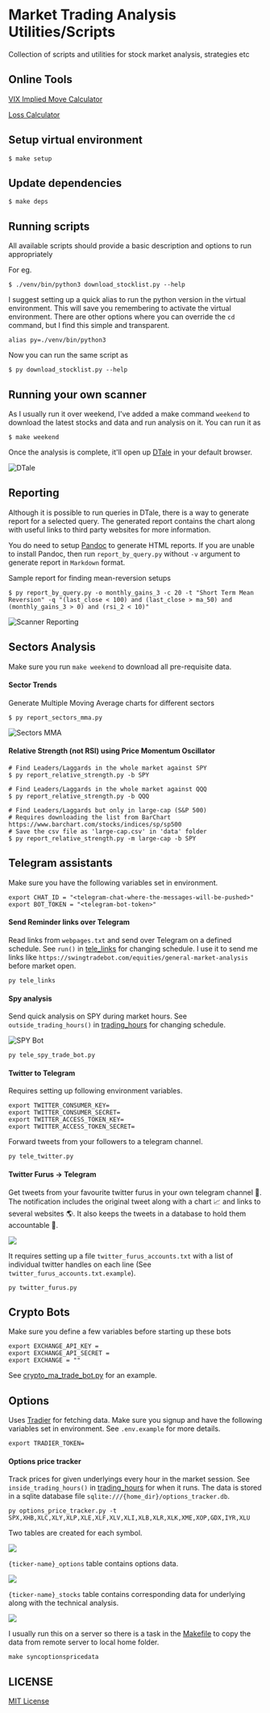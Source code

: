 # Market Trading Analysis Utilities/Scripts

Collection of scripts and utilities for stock market analysis, strategies etc

## Online Tools

[VIX Implied Move Calculator](https://namuan.github.io/bin-utils/vix-implied-move.html)

[Loss Calculator](https://namuan.github.io/bin-utils/bet-loss-calculator.html)

## Setup virtual environment

```shell
$ make setup
```

## Update dependencies

```shell
$ make deps
```

## Running scripts

All available scripts should provide a basic description and options to run appropriately

For eg.

```shell
$ ./venv/bin/python3 download_stocklist.py --help
```

I suggest setting up a quick alias to run the python version in the virtual environment. This will save you remembering
to activate the virtual environment. There are other options where you can override the `cd` command, but I find this
simple and transparent.

```
alias py=./venv/bin/python3
```

Now you can run the same script as

```shell
$ py download_stocklist.py --help
```

## Running your own scanner

As I usually run it over weekend, I've added a make command `weekend` to download the latest stocks and data and run
analysis on it. You can run it as

```shell
$ make weekend
```

Once the analysis is complete, it'll open up [DTale](https://pypi.org/project/dtale/) in your default browser.

![DTale](docs/images/dtale.gif)

## Reporting

Although it is possible to run queries in DTale, there is a way to generate report for a selected query. The generated
report contains the chart along with useful links to third party websites for more information.

You do need to setup [Pandoc](https://pandoc.org/installing.html) to generate HTML reports. If you are unable to install
Pandoc, then run `report_by_query.py` without `-v` argument to generate report in `Markdown` format.

Sample report for finding mean-reversion setups

```shell
$ py report_by_query.py -o monthly_gains_3 -c 20 -t "Short Term Mean Reversion" -q "(last_close < 100) and (last_close > ma_50) and (monthly_gains_3 > 0) and (rsi_2 < 10)"
```

![Scanner Reporting](docs/images/stocks-scanner-reporting.gif)

## Sectors Analysis

Make sure you run `make weekend` to download all pre-requisite data.

#### Sector Trends

Generate Multiple Moving Average charts for different sectors

```shell
$ py report_sectors_mma.py
```

![Sectors MMA](docs/images/sectors-mma.gif)

#### Relative Strength (not RSI) using Price Momentum Oscillator

```shell
# Find Leaders/Laggards in the whole market against SPY
$ py report_relative_strength.py -b SPY

# Find Leaders/Laggards in the whole market against QQQ
$ py report_relative_strength.py -b QQQ

# Find Leaders/Laggards but only in large-cap (S&P 500)
# Requires downloading the list from BarChart https://www.barchart.com/stocks/indices/sp/sp500
# Save the csv file as 'large-cap.csv' in 'data' folder
$ py report_relative_strength.py -m large-cap -b SPY
```

## Telegram assistants

Make sure you have the following variables set in environment.

```shell
export CHAT_ID = "<telegram-chat-where-the-messages-will-be-pushed>"
export BOT_TOKEN = "<telegram-bot-token>"
```

#### Send Reminder links over Telegram

Read links from `webpages.txt` and send over Telegram on a defined schedule.
See `run()` in [tele_links](tele_links.py) for changing schedule.
I use it to send me links like `https://swingtradebot.com/equities/general-market-analysis` before market open.

```shell
py tele_links
```

#### Spy analysis

Send quick analysis on SPY during market hours. 
See `outside_trading_hours()` in [trading_hours](common/trading_hours.py) for changing schedule.

![SPY Bot](docs/images/telegram-spy-bot.png)

```shell
py tele_spy_trade_bot.py
```

#### Twitter to Telegram

Requires setting up following environment variables.

```shell
export TWITTER_CONSUMER_KEY=
export TWITTER_CONSUMER_SECRET=
export TWITTER_ACCESS_TOKEN_KEY=
export TWITTER_ACCESS_TOKEN_SECRET=
```

Forward tweets from your followers to a telegram channel.

```shell
py tele_twitter.py
```

#### Twitter Furus -> Telegram

Get tweets from your favourite twitter furus in your own telegram channel 🚀.
The notification includes the original tweet along with a chart 📈 and links to several websites 🌎.
It also keeps the tweets in a database to hold them accountable 👺.

![](docs/images/twitter-pumps-sample.png)

It requires setting up a file `twitter_furus_accounts.txt` with a list of individual twitter handles on each line (See `twitter_furus_accounts.txt.example`).

```shell
py twitter_furus.py
```

## Crypto Bots

Make sure you define a few variables before starting up these bots

```shell
export EXCHANGE_API_KEY = 
export EXCHANGE_API_SECRET = 
export EXCHANGE = ""
```

See [crypto_ma_trade_bot.py](crypto_ma_trade_bot.py) for an example.

## Options

Uses [Tradier](https://developer.tradier.com/) for fetching data.
Make sure you signup and have the following variables set in environment. 
See `.env.example` for more details.

```shell
export TRADIER_TOKEN=
```

#### Options price tracker

Track prices for given underlyings every hour in the market session.
See `inside_trading_hours()` in [trading_hours](common/trading_hours.py) for when it runs.
The data is stored in a sqlite database file `sqlite:///{home_dir}/options_tracker.db`.

```shell
py options_price_tracker.py -t SPX,XHB,XLC,XLY,XLP,XLE,XLF,XLV,XLI,XLB,XLR,XLK,XME,XOP,GDX,IYR,XLU
```

Two tables are created for each symbol.

![](docs/images/options_price_tracker_tables.png)

`{ticker-name}_options` table contains options data.

![](docs/images/options_price_tracker_options_table.png)

`{ticker-name}_stocks` table contains corresponding data for underlying along with the technical analysis.

![](docs/images/options_price_tracker_stock_table.png)

I usually run this on a server so there is a task in the [Makefile](Makefile) to copy the data from remote server to local home folder.

```shell
make syncoptionspricedata
```

## LICENSE

[MIT License](LICENSE)

